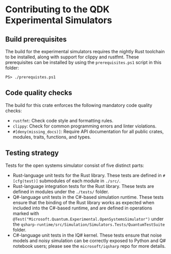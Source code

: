# Contributing to the QDK Experimental Simulators

## Build prerequisites

The build for the experimental simulators requires the nightly Rust toolchain to be installed, along with support for clippy and rustfmt. These prerequisites can be installed by using the `prerequisites.ps1` script in this folder:

```pwsh
PS> ./prerequistes.ps1
```

## Code quality checks

The build for this crate enforces the following mandatory code quality checks:

- `rustfmt`: Check code style and formatting rules.
- `clippy`: Check for common programming errors and linter violations.
- `#[deny(missing_docs)]`: Require API documentation for all public crates, modules, traits, functions, and types.

## Testing strategy

Tests for the open systems simulator consist of five distinct parts:

- Rust-language unit tests for the Rust library.
  These tests are defined in `#[cfg(test)]` submodules of each module in `./src/`.
- Rust-language integration tests for the Rust library.
  These tests are defined in modules under the `./tests/` folder.
- Q#-language unit tests in the C#-based simulation runtime.
  These tests ensure that the binding of the Rust library works as expected when included into the C#-based runtime, and are defined in operations marked with `@Test("Microsoft.Quantum.Experimental.OpenSystemsSimulator")` under the `qsharp-runtime/src/Simulation/Simulators.Tests/QuantumTestSuite` folder.
- C#-language unit tests in the IQ# kernel.
  These tests ensure that noise models and noisy simulation can be correctly exposed to Python and Q# notebook users; please see the `microsoft/iqsharp` repo for more details.
